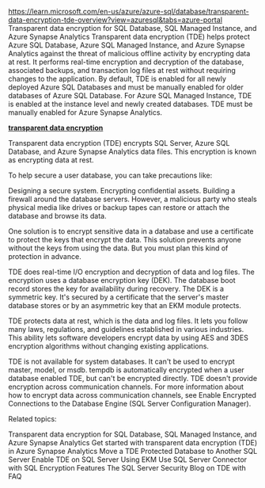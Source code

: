 https://learn.microsoft.com/en-us/azure/azure-sql/database/transparent-data-encryption-tde-overview?view=azuresql&tabs=azure-portal
Transparent data encryption for SQL Database, SQL Managed Instance, and Azure Synapse Analytics
Transparent data encryption (TDE) helps protect Azure SQL Database, Azure SQL Managed Instance, and Azure Synapse Analytics against the threat of malicious offline activity by encrypting data at rest. It performs real-time encryption and decryption of the database, associated backups, and transaction log files at rest without requiring changes to the application. By default, TDE is enabled for all newly deployed Azure SQL Databases and must be manually enabled for older databases of Azure SQL Database. For Azure SQL Managed Instance, TDE is enabled at the instance level and newly created databases. TDE must be manually enabled for Azure Synapse Analytics.

**[transparent data encryption](https://learn.microsoft.com/en-us/sql/relational-databases/security/encryption/transparent-data-encryption?view=sql-server-ver16)**

Transparent data encryption (TDE) encrypts SQL Server, Azure SQL Database, and Azure Synapse Analytics data files. This encryption is known as encrypting data at rest.

To help secure a user database, you can take precautions like:

Designing a secure system.
Encrypting confidential assets.
Building a firewall around the database servers.
However, a malicious party who steals physical media like drives or backup tapes can restore or attach the database and browse its data.

One solution is to encrypt sensitive data in a database and use a certificate to protect the keys that encrypt the data. This solution prevents anyone without the keys from using the data. But you must plan this kind of protection in advance.

TDE does real-time I/O encryption and decryption of data and log files. The encryption uses a database encryption key (DEK). The database boot record stores the key for availability during recovery. The DEK is a symmetric key. It's secured by a certificate that the server's master database stores or by an asymmetric key that an EKM module protects.

TDE protects data at rest, which is the data and log files. It lets you follow many laws, regulations, and guidelines established in various industries. This ability lets software developers encrypt data by using AES and 3DES encryption algorithms without changing existing applications.

TDE is not available for system databases. It can't be used to encrypt master, model, or msdb. tempdb is automatically encrypted when a user database enabled TDE, but can't be encrypted directly.
TDE doesn't provide encryption across communication channels. For more information about how to encrypt data across communication channels, see Enable Encrypted Connections to the Database Engine (SQL Server Configuration Manager).

Related topics:

Transparent data encryption for SQL Database, SQL Managed Instance, and Azure Synapse Analytics
Get started with transparent data encryption (TDE) in Azure Synapse Analytics
Move a TDE Protected Database to Another SQL Server
Enable TDE on SQL Server Using EKM
Use SQL Server Connector with SQL Encryption Features
The SQL Server Security Blog on TDE with FAQ

